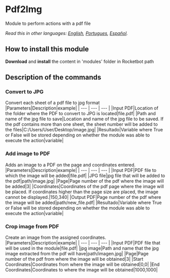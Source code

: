 # Pdf2Img
  
Module to perform actions with a pdf file   

*Read this in other languages: [English](Manual_Pdf2Img.md), [Portugues](Manual_Pdf2Img.pr.md), [Español](Manual_Pdf2Img.es.md).*
  
## How to install this module
  
__Download__ and __install__ the content in 'modules' folder in Rocketbot path  



## Description of the commands

### Convert to JPG
  
Convert each sheet of a pdf file to jpg format
|Parameters|Description|example|
| --- | --- | --- |
|Input PDF|Location of the folder where the PDF to convert to JPG is located|file.pdf|
|Path and name of the jpg file to save|Location and name of the jpg file to be saved. If the pdf contains more than one sheet, the sheet number will be added to the files|C:/Users/User/Desktop/image.jpg|
|Resultado|Variable where True or False will be stored depending on whether the module was able to execute the action|variable|

### Add image to PDF
  
Adds an image to a PDF on the page and coordinates entered.
|Parameters|Description|example|
| --- | --- | --- |
|Input PDF|PDF file to which the image will be added|file.pdf|
|JPG file|jpg file that will be added to the pdf|path/image.jpg|
|Page|Page number of the pdf where the image will be added|3|
|Coordinates|Coordinates of the pdf page where the image will be placed. If coordinates higher than the page size are placed, the image cannot be displayed.|150,340|
|Output PDF|Page number of the pdf where the image will be added|path/new_file.pdf|
|Resultado|Variable where True or False will be stored depending on whether the module was able to execute the action|variable|

### Crop image from PDF
  
Create an image from the assigned coordinates.
|Parameters|Description|example|
| --- | --- | --- |
|Input PDF|PDF file that will be used in the module|file.pdf|
|jpg image|Path and name that the jpg image extracted from the pdf will have|path/imagen.jpg|
|Page|Page number of the pdf from where the image will be obtained|3|
|Start Coordinates|Coordinates from where the image will be obtained|0,0|
|End Coordinates|Coordinates to where the image will be obtained|1000,1000|
